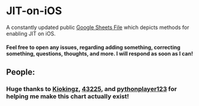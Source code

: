 # JIT-on-iOS
A constantly updated public [Google Sheets File](https://docs.google.com/spreadsheets/d/17P1FD7huCMAMKnM6Je3vyxt9cEDbX7iS-1GjLbykSRs/edit?gid=62226392#gid=62226392) which depicts methods for enabling JIT on iOS.

#### Feel free to open any issues, regarding adding something, correcting something, questions, thoughts, and more. I will respond as soon as I can!

## People:

### Huge thanks to [Kiokingz](https://github.com/Kiokingz), [43225](https://github.com/43225), and [pythonplayer123](https://github.com/junepark678) for helping me make this chart actually exist!
